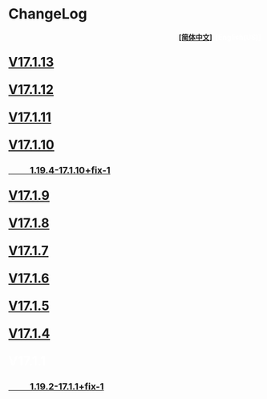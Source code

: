 # ChangeLog 

<div align=right><p style="color:white;font-size:18
    px;font-weight:bold;"><a href="../../common/updates/root.md">[简体中文]</a>&nbsp;&nbsp;[English(US)]</p></div>
<p style="color:white;font-size:25px;font-weight:bold;"><a href="v17.1.13.md">V17.1.13</a></p>


<p style="color:white;font-size:25px;font-weight:bold;"><a href="v17.1.12.md">V17.1.12</a></p>


<p style="color:white;font-size:25px;font-weight:bold;"><a href="v17.1.11.md">V17.1.11</a></p>


<p style="color:white;font-size:25px;font-weight:bold;"><a href="v17.1.10.md">V17.1.10</a></p>

<p style="color:white;font-size:18px;font-weight:bold;"><a href="v17.1.10+fix-1.md">&nbsp;&nbsp;&nbsp;&nbsp;&nbsp;&nbsp;&nbsp;&nbsp;&nbsp;&nbsp;1.19.4-17.1.10+fix-1</a></p>


<p style="color:white;font-size:25px;font-weight:bold;"><a href="v17.1.9.md">V17.1.9</a></p>

<p style="color:white;font-size:25px;font-weight:bold;"><a href="v17.1.8.md">V17.1.8</a></p>

<p style="color:white;font-size:25px;font-weight:bold;"><a href="v17.1.7.md">V17.1.7</a></p>

<p style="color:white;font-size:25px;font-weight:bold;"><a href="v17.1.6.md">V17.1.6</a></p>

<p style="color:white;font-size:25px;font-weight:bold;"><a href="v17.1.5.md">V17.1.5</a></p>

<p style="color:white;font-size:25px;font-weight:bold;"><a href="v17.1.4.md">V17.1.4</a></p>

<p style="color:white;font-size:25px;font-weight:bold;">V17.1.1</p>

<p style="color:white;font-size:18px;font-weight:bold;"><a href="v17.1.1+fix-1.md">&nbsp;&nbsp;&nbsp;&nbsp;&nbsp;&nbsp;&nbsp;&nbsp;&nbsp;&nbsp;1.19.2-17.1.1+fix-1</a></p>





​    
